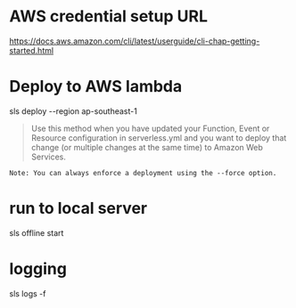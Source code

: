 # AWS credential setup URL
https://docs.aws.amazon.com/cli/latest/userguide/cli-chap-getting-started.html

# Deploy to AWS lambda
sls deploy --region ap-southeast-1

> Use this method when you have updated your Function, Event or Resource configuration in serverless.yml and you want to deploy that change (or multiple changes at the same time) to Amazon Web Services.

`Note: You can always enforce a deployment using the --force option.`

# run to local server
sls offline start

# logging
sls logs -f <fuctionName>